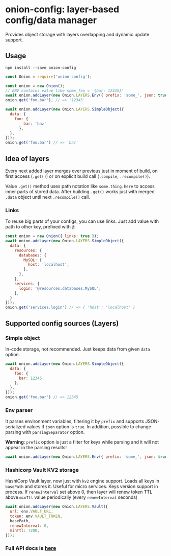 # onion-config: layer-based config/data manager
Provides object storage with layers overlapping and dynamic update support.

## Usage
```
npm install --save onion-config
```

```javascript
const Onion = require('onion-config');

const onion = new Onion();
// ENV contains value like some_foo = '{bar: 12345}'
await onion.addLayer(new Onion.LAYERS.Env({ prefix: 'some_', json: true, }));
onion.get('foo.bar'); // => '12345'

await onion.addLayer(new Onion.LAYERS.SimpleObject({
  data: {
    foo: {
        bar: 'baz'
      },
  },
}));
onion.get('foo.bar') // => 'baz'

```

## Idea of layers
Every next added layer merges over previous just in moment of build, on first access (`.get()`) or 
on explicit build call (`.compile`, `.recompile()`).

Value `.get()` method uses path notation like `some.thing.here` to access inner parts of stored data. After building
`.get()` works just with merged `.data` object until next `.recompile()` call.

### Links
To reuse big parts of your configs, you can use links. Just add value with path to other key, prefixed with `@`:
```javascript
const onion = new Onion({ links: true });
await onion.addLayer(new Onion.LAYERS.SimpleObject({
  data: {
    resources: {
      databases: {
        MySQL: {
          host: 'localhost',
        },
      },
    },
    services: {
      login: '@resources.databases.MySQL',
    },
  }
}));
onion.get('services.login') // => { 'host': 'localhost' }
```

## Supported config sources (Layers)
### Simple object
In-code storage, not recommended. Just keeps data from given `data` option.
```javascript
await onion.addLayer(new Onion.LAYERS.SimpleObject({
  data: {
    foo: {
      bar: 12345
    },
  },
}));
onion.get('foo.bar') // => 12345
```

### Env parser
It parses environment variables, filtering it by `prefix` and supports JSON-serialized values if `json` option is `true`.
In addition, possible to change parsing with `parsingSeparator` option.

**Warning**: `prefix` option is just a filter for keys while parsing and it will not appear in the parsing results!
```javascript
await onion.addLayer(new Onion.LAYERS.Env({ prefix: 'some_', json: true, }));
```

### Hashicorp Vault KV2 storage
HashiCorp Vault layer, now just with `kv2` engine support.
Loads all keys in `basePath` and stores it. Useful for micro services. Keys version support in process.
If `renewInterval` set above 0, then layer will renew token TTL above `minTtl` value periodically (every `renewInterval`
seconds)

```javascript
await onion.addLayer(new Onion.LAYERS.Vault({
  url: env.VAULT_URL,
  token: env.VAULT_TOKEN,
  basePath,
  renewInterval: 0,
  minTtl: 7200,
}));
```

### Full API docs is [here](https://smbc1.github.io/onion-config/)
